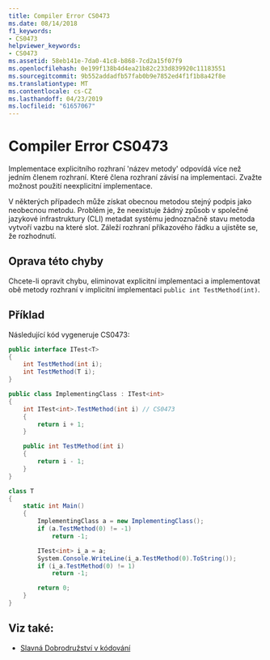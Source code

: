 ```yaml
---
title: Compiler Error CS0473
ms.date: 08/14/2018
f1_keywords:
- CS0473
helpviewer_keywords:
- CS0473
ms.assetid: 58eb141e-7da0-41c8-b868-7cd2a15f07f9
ms.openlocfilehash: 0e199f138b4d4ea21b82c233d839920c11183551
ms.sourcegitcommit: 9b552addadfb57fab0b9e7852ed4f1f1b8a42f8e
ms.translationtype: MT
ms.contentlocale: cs-CZ
ms.lasthandoff: 04/23/2019
ms.locfileid: "61657067"
---
```

# <a name="compiler-error-cs0473"></a>Compiler Error CS0473

Implementace explicitního rozhraní 'název metody' odpovídá více než jedním členem rozhraní. Které člena rozhraní závisí na implementaci. Zvažte možnost použití neexplicitní implementace.

V některých případech může získat obecnou metodou stejný podpis jako neobecnou metodu. Problém je, že neexistuje žádný způsob v společné jazykové infrastruktury (CLI) metadat systému jednoznačně stavu metoda vytvoří vazbu na které slot. Záleží rozhraní příkazového řádku a ujistěte se, že rozhodnutí.

## <a name="to-correct-this-error"></a>Oprava této chyby

Chcete-li opravit chybu, eliminovat explicitní implementaci a implementovat obě metody rozhraní v implicitní implementaci `public int TestMethod(int)`.

## <a name="example"></a>Příklad

Následující kód vygeneruje CS0473:

```csharp
public interface ITest<T>
{
    int TestMethod(int i);
    int TestMethod(T i);
}

public class ImplementingClass : ITest<int>
{
    int ITest<int>.TestMethod(int i) // CS0473
    {
        return i + 1;
    }

    public int TestMethod(int i)
    {
        return i - 1;
    }
}

class T
{
    static int Main()
    {
        ImplementingClass a = new ImplementingClass();
        if (a.TestMethod(0) != -1)
            return -1;

        ITest<int> i_a = a;
        System.Console.WriteLine(i_a.TestMethod(0).ToString());
        if (i_a.TestMethod(0) != 1)
            return -1;

        return 0;
    }
}
```

## <a name="see-also"></a>Viz také:

- [Slavná Dobrodružství v kódování](https://blogs.msdn.com/ericlippert/archive/2006/04/06/570126.aspx)
